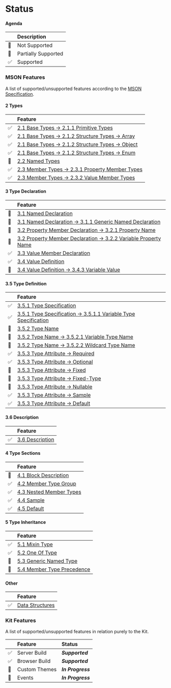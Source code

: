 # Status

#### Agenda

|    | Description         |
|:---|:--------------------|
| :red_circle: | Not Supported |
| :large_blue_circle: | Partially Supported |
| :white_check_mark: | Supported |

### MSON Features

A list of supported/unsupported features according to the [MSON Specification](https://github.com/apiaryio/mson/blob/master/MSON%20Specification.md).

#### 2 Types

|    | Feature             |
|:---|:--------------------|
| :white_check_mark: | [2.1 Base Types → 2.1.1 Primitive Types](https://github.com/apiaryio/mson/blob/master/MSON%20Specification.md#211-primitive-types) |
| :white_check_mark: | [2.1 Base Types → 2.1.2 Structure Types → Array](https://github.com/apiaryio/mson/blob/master/MSON%20Specification.md#212-structure-types) |
| :white_check_mark: | [2.1 Base Types → 2.1.2 Structure Types → Object](https://github.com/apiaryio/mson/blob/master/MSON%20Specification.md#212-structure-types) |
| :white_check_mark: | [2.1 Base Types → 2.1.2 Structure Types → Enum](https://github.com/apiaryio/mson/blob/master/MSON%20Specification.md#212-structure-types) |
| :red_circle: | [2.2 Named Types](https://github.com/apiaryio/mson/blob/master/MSON%20Specification.md#22-named-types) |
| :white_check_mark: | [2.3 Member Types → 2.3.1 Property Member Types](https://github.com/apiaryio/mson/blob/master/MSON%20Specification.md#231-property-member-types) |
| :white_check_mark: | [2.3 Member Types → 2.3.2 Value Member Types](https://github.com/apiaryio/mson/blob/master/MSON%20Specification.md#232-value-member-types) |

#### 3 Type Declaration

|    | Feature             |
|:---|:--------------------|
| :red_circle: | [3.1 Named Declaration](https://github.com/apiaryio/mson/blob/master/MSON%20Specification.md#31-named-declaration) |
| :red_circle: | [3.1 Named Declaration → 3.1.1 Generic Named Declaration](https://github.com/apiaryio/mson/blob/master/MSON%20Specification.md#311-generic-named-declaration) |
| :red_circle: | [3.2 Property Member Declaration → 3.2.1 Property Name](https://github.com/apiaryio/mson/blob/master/MSON%20Specification.md#321-property-name) |
| :red_circle: | [3.2 Property Member Declaration → 3.2.2 Variable Property Name](https://github.com/apiaryio/mson/blob/master/MSON%20Specification.md#322-variable-property-name) |
| :white_check_mark: | [3.3 Value Member Declaration](https://github.com/apiaryio/mson/blob/master/MSON%20Specification.md#33-value-member-declaration) |
| :white_check_mark: | [3.4 Value Definition](https://github.com/apiaryio/mson/blob/master/MSON%20Specification.md#34-value-definition) |
| :red_circle: | [3.4 Value Definition → 3.4.3 Variable Value](https://github.com/apiaryio/mson/blob/master/MSON%20Specification.md#343-variable-value) |

#### 3.5 Type Definition

|    | Feature             |
|:---|:--------------------|
| :white_check_mark: | [3.5.1 Type Specification](https://github.com/apiaryio/mson/blob/master/MSON%20Specification.md#351-type-specification) |
| :white_check_mark: | [3.5.1 Type Specification → 3.5.1.1 Variable Type Specification](https://github.com/apiaryio/mson/blob/master/MSON%20Specification.md#3511-variable-type-specification) |
| :red_circle: | [3.5.2 Type Name](https://github.com/apiaryio/mson/blob/master/MSON%20Specification.md#352-type-name) |
| :red_circle: | [3.5.2 Type Name → 3.5.2.1 Variable Type Name](https://github.com/apiaryio/mson/blob/master/MSON%20Specification.md#3521-variable-type-name) |
| :red_circle: | [3.5.2 Type Name → 3.5.2.2 Wildcard Type Name](https://github.com/apiaryio/mson/blob/master/MSON%20Specification.md#3522-wildcard-type-name) |
| :white_check_mark: | [3.5.3 Type Attribute → Required](https://github.com/apiaryio/mson/blob/master/MSON%20Specification.md#353-type-attribute) |
| :white_check_mark: | [3.5.3 Type Attribute → Optional](https://github.com/apiaryio/mson/blob/master/MSON%20Specification.md#353-type-attribute) |
| :red_circle: | [3.5.3 Type Attribute → Fixed](https://github.com/apiaryio/mson/blob/master/MSON%20Specification.md#353-type-attribute) |
| :red_circle: | [3.5.3 Type Attribute → Fixed-Type](https://github.com/apiaryio/mson/blob/master/MSON%20Specification.md#353-type-attribute) |
| :red_circle: | [3.5.3 Type Attribute → Nullable](https://github.com/apiaryio/mson/blob/master/MSON%20Specification.md#353-type-attribute) |
| :white_check_mark: | [3.5.3 Type Attribute → Sample](https://github.com/apiaryio/mson/blob/master/MSON%20Specification.md#353-type-attribute) |
| :white_check_mark: | [3.5.3 Type Attribute → Default](https://github.com/apiaryio/mson/blob/master/MSON%20Specification.md#353-type-attribute) |

#### 3.6 Description

|    | Feature             |
|:---|:--------------------|
| :white_check_mark: | [3.6 Description](https://github.com/apiaryio/mson/blob/master/MSON%20Specification.md#36-description) |

#### 4 Type Sections

|    | Feature             |
|:---|:--------------------|
| :large_blue_circle: | [4.1 Block Description](https://github.com/apiaryio/mson/blob/master/MSON%20Specification.md#41-block-description) |
| :white_check_mark: | [4.2 Member Type Group](https://github.com/apiaryio/mson/blob/master/MSON%20Specification.md#42-member-type-group) |
| :white_check_mark: | [4.3 Nested Member Types](https://github.com/apiaryio/mson/blob/master/MSON%20Specification.md#43-nested-member-types) |
| :white_check_mark: | [4.4 Sample](https://github.com/apiaryio/mson/blob/master/MSON%20Specification.md#44-sample) |
| :white_check_mark: | [4.5 Default](https://github.com/apiaryio/mson/blob/master/MSON%20Specification.md#45-default) |

#### 5 Type Inheritance

|    | Feature             |
|:---|:--------------------|
| :white_check_mark: | [5.1 Mixin Type](https://github.com/apiaryio/mson/blob/master/MSON%20Specification.md#51-mixin-type) |
| :white_check_mark: | [5.2 One Of Type](https://github.com/apiaryio/mson/blob/master/MSON%20Specification.md#52-one-of-type) |
| :red_circle: | [5.3 Generic Named Type](https://github.com/apiaryio/mson/blob/master/MSON%20Specification.md#53-generic-named-type) |
| :red_circle: | [5.4 Member Type Precedence](https://github.com/apiaryio/mson/blob/master/MSON%20Specification.md#54-member-type-precedence) |


#### Other

|    | Feature             |
|:---|:--------------------|
| :white_check_mark: | [Data Structures](https://github.com/apiaryio/api-blueprint/blob/master/API%20Blueprint%20Specification.md#data-structures-section) |

### Kit Features

A list of supported/unsupported features in relation purely to the Kit.

|    | Feature             | Status       |
|:---|:--------------------|:-------------|
| :white_check_mark: | Server Build | _**Supported**_ |
| :white_check_mark: | Browser Build | _**Supported**_ |
| :red_circle:| Custom Themes | _**In  Progress**_ |
| :red_circle:| Events | _**In  Progress**_ |
